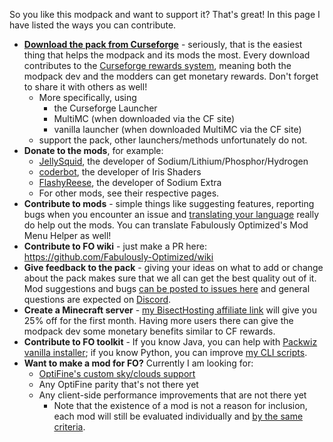 So you like this modpack and want to support it? That's great! In this page I have listed the ways you can contribute.

* **[Download the pack from Curseforge](https://www.curseforge.com/minecraft/modpacks/fabulously-optimized/files)** - seriously, that is the easiest thing that helps the modpack and its mods the most. Every download contributes to the [Curseforge rewards system](https://support.curseforge.com/en/support/solutions/articles/9000197898-rewards-program-terms-of-service#1.-Description-of-Rewards-Program), meaning both the modpack dev and the modders can get monetary rewards. Don't forget to share it with others as well!
  * More specifically, using 
     * the Curseforge Launcher
     * MultiMC (when downloaded via the CF site) 
     * vanilla launcher (when downloaded MultiMC via the CF site) 
  * support the pack, other launchers/methods unfortunately do not.
* **Donate to the mods**, for example:
  * [JellySquid](https://jellysquid.me/donate), the developer of Sodium/Lithium/Phosphor/Hydrogen
  * [coderbot](https://www.patreon.com/coderbot), the developer of Iris Shaders 
  * [FlashyReese](https://ko-fi.com/flashyreese), the developer of Sodium Extra 
  * For other mods, see their respective pages.
* **Contribute to mods** - simple things like suggesting features, reporting bugs when you encounter an issue and [translating your language](https://fabulously-optimized.gitbook.io/modpack/readme/language-support) really do help out the mods. You can translate Fabulously Optimized's Mod Menu Helper as well!
* **Contribute to FO wiki** - just make a PR here: https://github.com/Fabulously-Optimized/wiki
* **Give feedback to the pack** - giving your ideas on what to add or change about the pack makes sure that we all can get the best quality out of it. Mod suggestions and bugs [can be posted to issues here](https://github.com/Madis0/fabulously-optimized/issues) and general questions are expected on [Discord](https://discord.gg/yxaXtaQqdB).
* **Create a Minecraft server** - [my BisectHosting affiliate link](https://www.bisecthosting.com/clients/aff.php?aff=2604) will give you 25% off for the first month. Having more users there can give the modpack dev some monetary benefits similar to CF rewards.
* **Contribute to FO toolkit** - If you know Java, you can help with [Packwiz vanilla installer](https://github.com/packwiz/packwiz-vanilla-installer); if you know Python, you can improve [my CLI scripts](https://github.com/Fabulously-Optimized/fabulously-optimized/tree/main/CLI%20tools).
* **Want to make a mod for FO?**
  Currently I am looking for:
  * [OptiFine's custom sky/clouds support](https://github.com/Fabulously-Optimized/fabulously-optimized/issues/72)
  * Any OptiFine parity that's not there yet
  * Any client-side performance improvements that are not there yet
     * Note that the existence of a mod is not a reason for inclusion, each mod will still be evaluated individually and [by the same criteria](https://fabulously-optimized.gitbook.io/modpack/readme/principles).
